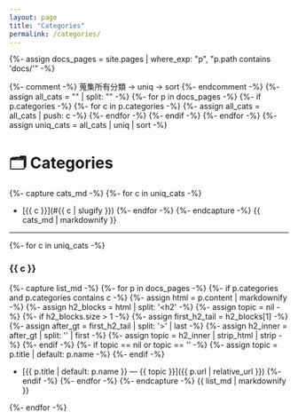 ```yaml
---
layout: page
title: "Categories"
permalink: /categories/
---
```


{%- assign docs_pages = site.pages | where_exp: "p", "p.path contains 'docs/'" -%}

{%- comment -%} 蒐集所有分類 → uniq → sort {%- endcomment -%}
{%- assign all_cats = "" | split: "" -%}
{%- for p in docs_pages -%}
  {%- if p.categories -%}
    {%- for c in p.categories -%}
      {%- assign all_cats = all_cats | push: c -%}
    {%- endfor -%}
  {%- endif -%}
{%- endfor -%}
{%- assign uniq_cats = all_cats | uniq | sort -%}

# 🗂️ Categories
{%- capture cats_md -%}
{%- for c in uniq_cats -%}
- [{{ c }}](#{{ c | slugify }})
{%- endfor -%}
{%- endcapture -%}
{{ cats_md | markdownify }}

---

{%- for c in uniq_cats -%}
### {{ c }}
{%- capture list_md -%}
{%- for p in docs_pages -%}
  {%- if p.categories and p.categories contains c -%}
    {%- assign html = p.content | markdownify -%}
    {%- assign h2_blocks = html | split: '<h2' -%}
    {%- assign topic = nil -%}
    {%- if h2_blocks.size > 1 -%}
      {%- assign first_h2_tail = h2_blocks[1] -%}
      {%- assign after_gt = first_h2_tail | split: '>' | last -%}
      {%- assign h2_inner = after_gt | split: '</h2>' | first -%}
      {%- assign topic = h2_inner | strip_html | strip -%}
    {%- endif -%}
    {%- if topic == nil or topic == '' -%}
      {%- assign topic = p.title | default: p.name -%}
    {%- endif -%}

- [{{ p.title | default: p.name }} — {{ topic }}]({{ p.url | relative_url }})
  {%- endif -%}
{%- endfor -%}
{%- endcapture -%}
{{ list_md | markdownify }}

{%- endfor -%}
